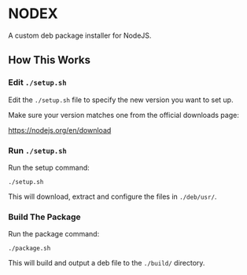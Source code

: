 # NODEX

A custom deb package installer for NodeJS.

## How This Works

### Edit `./setup.sh`

Edit the `./setup.sh` file to specify the new version you want to set up.

Make sure your version matches one from the official downloads page:

https://nodejs.org/en/download

### Run `./setup.sh`

Run the setup command:
```
./setup.sh
```

This will download, extract and configure the files in `./deb/usr/`.

### Build The Package

Run the package command:
```
./package.sh
```

This will build and output a deb file to the `./build/` directory.
